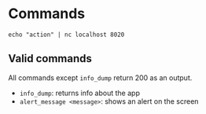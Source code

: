 # Commands

`echo "action" | nc localhost 8020`

## Valid commands

All commands except `info_dump` return 200 as an output.

- `info_dump`: returns info about the app
- `alert_message <message>`: shows an alert on the screen
